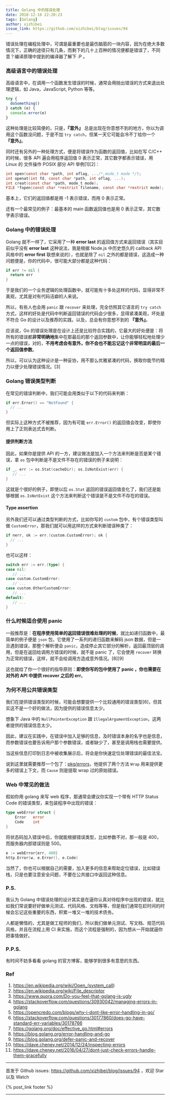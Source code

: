 ```yaml
---
title: Golang 中的错误处理
date: 2018-12-16 22:20:23
tags: [Golang]
author: xizhibei
issue_link: https://github.com/xizhibei/blog/issues/94
---
```

<!-- en_title: error-handing-in-go -->

错误处理在编程处理中，可谓是最重要也是最伤脑筋的一块内容，因为在绝大多数情况下，正确的途径只有几条，而剩下的几十上百种的情况便都是错误了，不同意？编译原理中提到的编译器了解下 :P 。

<!-- more -->

### 高级语言中的错误处理

高级语言中，在调用一个函数发生错误的时候，通常会用抛出错误的方式来退出处理逻辑，如 Java，JavaScript, Python 等等。

```js
try {
  doSomething()
} catch (e) {
  console.error(e)
}
```

这种处理是比较简便的，只是，**『意外』** 总是出现在你意想不到的地方，你以为调用这个函数没问题，于是不加 `try catch`，但某一天它可能会冷不丁给你一个 **『意外』**。

同时还有另外的一种处理方式，便是将错误作为函数的返回值，比如在写 C/C++ 的时候，很多 API 遍会用程序返回值 0 表示正常，其它数字都表示错误，用 Linux 的 文件操作 POSIX 部分 API 举例[1][2]：

```c
int open(const char *path, int oflag, .../*,mode_t mode */);
int openat(int fd, const char *path, int oflag, ...);
int creat(const char *path, mode_t mode);
FILE *fopen(const char *restrict filename, const char *restrict mode);
```

基本上，它们的返回值都是用 -1 表示错误，而用 0 表示正常。

还有一个最常见的例子：最基本的 main 函数返回值也是用 0 表示正常，其它数字表示错误。

### Golang 中的错误处理

Golang 就不一样了，它采用了一种 **error last** 的返回值方式来返回错误（其实目前似乎没有 **error last** 这种说法，我是根据 Node.js 中历史悠久的 callback API 风格中的 **error first** 联想来说的），也就是除了 `nil` 之外的都是错误，这造成一种问题便是，你的代码中，很可能大部分都是这种代码：

```go
if err != nil {
  return err
}
```

于是我们的一个业务逻辑的处理函数中，就可能有十多处这样的代码，显得非常不美观，尤其是对有代码洁癖的人来说。

所以，有些人也会用 `panic` 跟 `recover` 来处理，完全仿照其它语言的 `try catch` 方式，这样的好处是代码中判断返回错误的代码会少很多，显得紧凑美观，坏处是不符合 Go 的设计以及推荐的实践，以及，总会有你意想不到的 **『意外』**。

应该说，Go 的错误处理是在设计上还是比较符合实践的，它最大的好处便是：将所有的错误都**非常明确地**集中在那最后的那个返回参数中，让你能够轻松地处理少一点的错误，对的，**不用考虑会有意外，你不会也不能忘记这个非常明显的最后一个返回值参数**。

所以，可以认为这种设计是一种妥协，用不那么优雅紧凑的代码，换取你能节约精力以便少处理错误情况。[3]

### Golang 错误类型判断

在常见的错误判断中，我们可能会用类似于以下的代码来判断：

```go
if err.Error() == "NotFound" {
  // ...
}
```

但实际上这种方式不被推荐，因为有可能 `err.Error()` 的返回值会改变，即使你用上了正则表达式去判断。

#### 提供判断方法

因此，如果你是提供 API 的一方，建议做法是加入一个方法来判断是否是某个错误，拿 `os` 包中判断是不是文件不存在的错误的例子来说明：

```go
if _, err := os.Stat(cacheDir); os.IsNotExist(err) {
   // ...
}
```

这就是个很好的例子，即使以后 `os.Stat` 返回的错误返回值变化了，我们还是能够根据 `os.IsNotExist` 这个方法来判断这个错误是不是文件不存在的错误。

#### Type assertion

另外我们还可以通过类型判断的方式，比如你写的 `custom` 包中，有个错误类型叫做 `CustomError`，那我们就可以用这样的方式来判断错误种类了：

```go
if nerr, ok := err.(custom.CustomError); ok {
  // ...
}
```

也可以这样：

```go
switch err := err.(type) {
case nil:
   // ...
case custom.CustomError:
   // ...
case custom.OtherCustomError:
   // ...
default:
   // ...
}
```

### 什么时候适合使用 panic

一般推荐是：**在程序使用简单的返回错误很难处理的时候**，就比如递归函数中，最简单的例子便是 `json` 包，它使用了一系列的递归函数来解码 json 数据，但是一旦遇到错误，那整个解析便会 `panic`，造成停止其它部分的解析，返回最顶层的调用，但是在返回给调用方错误的时候，就不是 panic 了，它会使用 `recover` 转换为正常的错误，这样，就不会给调用方造成意外情况。[8][9]

这也就给了你一个很好的指导原则：**即使你写的包中使用了 panic ，你也需要在对外的 API 中提供 recover 之后的 err**。

### 为何不用公共错误类型

我们在提供错误类型的时候，可能会想要提供一个比较通用的错误类型[6]，但其实这不是一个好的做法，因为提供的错误信息太少。

想象下 Java 中的 `NullPointerException` 跟 `IllegalArgumentException`，这两者提供的错误信息太少。

因此，建议在实践中，在错误中加入足够的信息，及时错误本身的名字也是信息，而参数错误也要告诉用户那个参数错误，或者缺少了，甚至是调用栈也需要提供。

当这些信息打印到日志中被收集展示后，将会是你快速定位处理错误的最佳法宝。

说到这里就需要推荐一个包了：[pkg/errors](https://github.com/pkg/errors)，他提供了两个方法 `Wrap` 用来提供更多的错误上下文，而 `Cause` 则是提取 wrap 过的原始错误。

### Web 中常见的做法

假如你用 golang 来写 web 程序，那通常会建议你实现一个带有 HTTP Status Code 的错误类型，来包装程序中出现的错误：

```go
type webError struct {
    Error   error
    Code    int
} 
```

将状态码加入错误中后，你就能根据错误类型，比如参数不对，那一般是 400，而服务器内部错误则是 500。

```go
e := webError{err, 400}
http.Error(w, e.Error(), e.Code)
```

当然了，你也可以根据自己的需要，加入更多的信息来帮助定位错误，比如错误栈，只是也要注意安全问题，不要在公共接口中返回这种信息。

### P.S.

我认为 Golang 中错误处理的设计其实是在逼你认真对待程序中出现的错误，就比如我们常说要好好做单元测试、代码风格、文档等等，但是我们通常在赶时间的时候会忘记这些重要的东西，积累一堆又一堆的技术债务。

人都是懒惰的，尤其是做工程师的我们，所以我们做单元测试、写文档、规范代码风格，并且在流程上用 CI 来实施，而这个流程是强制的，因为想从一开始就逼你把事情做好。

### P.P.S.

有时间不妨多看看 golang 的官方博客，能够学到很多有意思的东西。

### Ref

1.  <https://en.wikipedia.org/wiki/Open_(system_call>)
2.  <https://en.wikipedia.org/wiki/File_descriptor>
3.  <https://www.quora.com/Do-you-feel-that-golang-is-ugly>
4.  <https://stackoverflow.com/questions/30930042/managing-errors-in-golang>
5.  <https://opencredo.com/blogs/why-i-dont-like-error-handling-in-go/>
6.  <https://stackoverflow.com/questions/30177860/does-go-have-standard-err-variables/30178766>
7.  <https://golang.org/doc/effective_go.html#errors>
8.  <https://blog.golang.org/error-handling-and-go>
9.  <https://blog.golang.org/defer-panic-and-recover>
10. <https://dave.cheney.net/2014/12/24/inspecting-errors>
11. <https://dave.cheney.net/2016/04/27/dont-just-check-errors-handle-them-gracefully>


***
首发于 Github issues: https://github.com/xizhibei/blog/issues/94 ，欢迎 Star 以及 Watch

{% post_link footer %}
***